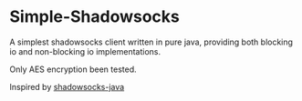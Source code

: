 # Simple-Shadowsocks
A simplest shadowsocks client written in pure java,  providing both blocking io and non-blocking io implementations.

Only AES encryption been tested.

Inspired by [shadowsocks-java](https://github.com/blakey22/shadowsocks-java)
